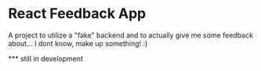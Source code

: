# React Feedback App 


A project to utilize a "fake" backend and to actually give me some feedback about... I dont know, make up something! :) 


*** still in development